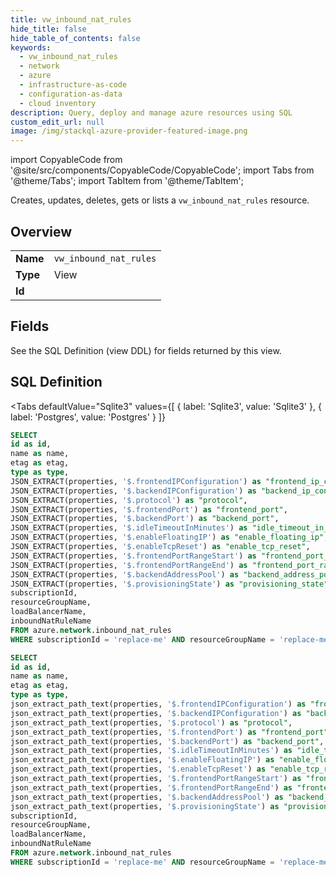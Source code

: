 ```yaml
--- 
title: vw_inbound_nat_rules
hide_title: false
hide_table_of_contents: false
keywords:
  - vw_inbound_nat_rules
  - network
  - azure
  - infrastructure-as-code
  - configuration-as-data
  - cloud inventory
description: Query, deploy and manage azure resources using SQL
custom_edit_url: null
image: /img/stackql-azure-provider-featured-image.png
---
```


import CopyableCode from '@site/src/components/CopyableCode/CopyableCode';
import Tabs from '@theme/Tabs';
import TabItem from '@theme/TabItem';

Creates, updates, deletes, gets or lists a <code>vw_inbound_nat_rules</code> resource.

## Overview
<table><tbody>
<tr><td><b>Name</b></td><td><code>vw_inbound_nat_rules</code></td></tr>
<tr><td><b>Type</b></td><td>View</td></tr>
<tr><td><b>Id</b></td><td><CopyableCode code="azure.network.vw_inbound_nat_rules" /></td></tr>
</tbody></table>

## Fields

See the SQL Definition (view DDL) for fields returned by this view.

## SQL Definition

<Tabs
defaultValue="Sqlite3"
values={[
{ label: 'Sqlite3', value: 'Sqlite3' },
{ label: 'Postgres', value: 'Postgres' }
]}
>
<TabItem value="Sqlite3">

```sql
SELECT
id as id,
name as name,
etag as etag,
type as type,
JSON_EXTRACT(properties, '$.frontendIPConfiguration') as "frontend_ip_configuration",
JSON_EXTRACT(properties, '$.backendIPConfiguration') as "backend_ip_configuration",
JSON_EXTRACT(properties, '$.protocol') as "protocol",
JSON_EXTRACT(properties, '$.frontendPort') as "frontend_port",
JSON_EXTRACT(properties, '$.backendPort') as "backend_port",
JSON_EXTRACT(properties, '$.idleTimeoutInMinutes') as "idle_timeout_in_minutes",
JSON_EXTRACT(properties, '$.enableFloatingIP') as "enable_floating_ip",
JSON_EXTRACT(properties, '$.enableTcpReset') as "enable_tcp_reset",
JSON_EXTRACT(properties, '$.frontendPortRangeStart') as "frontend_port_range_start",
JSON_EXTRACT(properties, '$.frontendPortRangeEnd') as "frontend_port_range_end",
JSON_EXTRACT(properties, '$.backendAddressPool') as "backend_address_pool",
JSON_EXTRACT(properties, '$.provisioningState') as "provisioning_state",
subscriptionId,
resourceGroupName,
loadBalancerName,
inboundNatRuleName
FROM azure.network.inbound_nat_rules
WHERE subscriptionId = 'replace-me' AND resourceGroupName = 'replace-me' AND loadBalancerName = 'replace-me';
```

</TabItem>
<TabItem value="Postgres">

```sql
SELECT
id as id,
name as name,
etag as etag,
type as type,
json_extract_path_text(properties, '$.frontendIPConfiguration') as "frontend_ip_configuration",
json_extract_path_text(properties, '$.backendIPConfiguration') as "backend_ip_configuration",
json_extract_path_text(properties, '$.protocol') as "protocol",
json_extract_path_text(properties, '$.frontendPort') as "frontend_port",
json_extract_path_text(properties, '$.backendPort') as "backend_port",
json_extract_path_text(properties, '$.idleTimeoutInMinutes') as "idle_timeout_in_minutes",
json_extract_path_text(properties, '$.enableFloatingIP') as "enable_floating_ip",
json_extract_path_text(properties, '$.enableTcpReset') as "enable_tcp_reset",
json_extract_path_text(properties, '$.frontendPortRangeStart') as "frontend_port_range_start",
json_extract_path_text(properties, '$.frontendPortRangeEnd') as "frontend_port_range_end",
json_extract_path_text(properties, '$.backendAddressPool') as "backend_address_pool",
json_extract_path_text(properties, '$.provisioningState') as "provisioning_state",
subscriptionId,
resourceGroupName,
loadBalancerName,
inboundNatRuleName
FROM azure.network.inbound_nat_rules
WHERE subscriptionId = 'replace-me' AND resourceGroupName = 'replace-me' AND loadBalancerName = 'replace-me';
```

</TabItem>
</Tabs>
